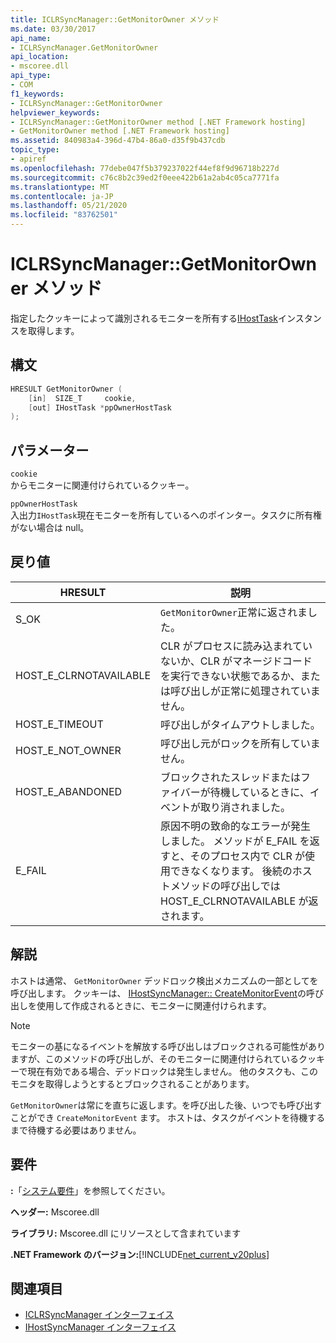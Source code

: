 ```yaml
---
title: ICLRSyncManager::GetMonitorOwner メソッド
ms.date: 03/30/2017
api_name:
- ICLRSyncManager.GetMonitorOwner
api_location:
- mscoree.dll
api_type:
- COM
f1_keywords:
- ICLRSyncManager::GetMonitorOwner
helpviewer_keywords:
- ICLRSyncManager::GetMonitorOwner method [.NET Framework hosting]
- GetMonitorOwner method [.NET Framework hosting]
ms.assetid: 840983a4-396d-47b4-86a0-d35f9b437cdb
topic_type:
- apiref
ms.openlocfilehash: 77debe047f5b379237022f44ef8f9d96718b227d
ms.sourcegitcommit: c76c8b2c39ed2f0eee422b61a2ab4c05ca7771fa
ms.translationtype: MT
ms.contentlocale: ja-JP
ms.lasthandoff: 05/21/2020
ms.locfileid: "83762501"
---
```

# <a name="iclrsyncmanagergetmonitorowner-method"></a>ICLRSyncManager::GetMonitorOwner メソッド
指定したクッキーによって識別されるモニターを所有する[IHostTask](ihosttask-interface.md)インスタンスを取得します。  
  
## <a name="syntax"></a>構文  
  
```cpp  
HRESULT GetMonitorOwner (  
    [in]  SIZE_T     cookie,  
    [out] IHostTask *ppOwnerHostTask  
);  
```  
  
## <a name="parameters"></a>パラメーター  
 `cookie`  
 からモニターに関連付けられているクッキー。  
  
 `ppOwnerHostTask`  
 入出力`IHostTask`現在モニターを所有しているへのポインター。タスクに所有権がない場合は null。  
  
## <a name="return-value"></a>戻り値  
  
|HRESULT|説明|  
|-------------|-----------------|  
|S_OK|`GetMonitorOwner`正常に返されました。|  
|HOST_E_CLRNOTAVAILABLE|CLR がプロセスに読み込まれていないか、CLR がマネージドコードを実行できない状態であるか、または呼び出しが正常に処理されていません。|  
|HOST_E_TIMEOUT|呼び出しがタイムアウトしました。|  
|HOST_E_NOT_OWNER|呼び出し元がロックを所有していません。|  
|HOST_E_ABANDONED|ブロックされたスレッドまたはファイバーが待機しているときに、イベントが取り消されました。|  
|E_FAIL|原因不明の致命的なエラーが発生しました。 メソッドが E_FAIL を返すと、そのプロセス内で CLR が使用できなくなります。 後続のホストメソッドの呼び出しでは HOST_E_CLRNOTAVAILABLE が返されます。|  
  
## <a name="remarks"></a>解説  
 ホストは通常、 `GetMonitorOwner` デッドロック検出メカニズムの一部としてを呼び出します。 クッキーは、 [IHostSyncManager:: CreateMonitorEvent](ihostsyncmanager-createmonitorevent-method.md)の呼び出しを使用して作成されるときに、モニターに関連付けられます。  
  
> [!NOTE]
> モニターの基になるイベントを解放する呼び出しはブロックされる可能性がありますが、このメソッドの呼び出しが、そのモニターに関連付けられているクッキーで現在有効である場合、デッドロックは発生しません。 他のタスクも、このモニタを取得しようとするとブロックされることがあります。  
  
 `GetMonitorOwner`は常にを直ちに返します。を呼び出した後、いつでも呼び出すことができ `CreateMonitorEvent` ます。 ホストは、タスクがイベントを待機するまで待機する必要はありません。  
  
## <a name="requirements"></a>要件  
 **:**「[システム要件](../../get-started/system-requirements.md)」を参照してください。  
  
 **ヘッダー:** Mscoree.dll  
  
 **ライブラリ:** Mscoree.dll にリソースとして含まれています  
  
 **.NET Framework のバージョン:**[!INCLUDE[net_current_v20plus](../../../../includes/net-current-v20plus-md.md)]  
  
## <a name="see-also"></a>関連項目

- [ICLRSyncManager インターフェイス](iclrsyncmanager-interface.md)
- [IHostSyncManager インターフェイス](ihostsyncmanager-interface.md)
